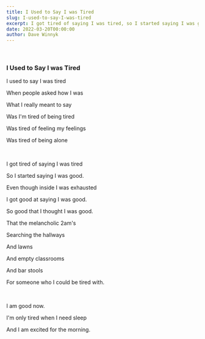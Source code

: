 ```yaml
---
title: I Used to Say I was Tired
slug: I-used-to-say-I-was-tired
excerpt: I got tired of saying I was tired, so I started saying I was good. Even though inside I was exhausted. I got good at saying I was good.  
date: 2022-03-20T00:00:00
author: Dave Winnyk 
---
```

<br>

### I Used to Say I was Tired

I used to say I was tired  

When people asked how I was  

What I really meant to say  

Was I'm tired of being tired  

Was tired of feeling my feelings  

Was tired of being alone 

<br>

I got tired of saying I was tired  

So I started saying I was good.  

Even though inside I was exhausted  

I got good at saying I was good.  

So good that I thought I was good.  

That the melancholic 2am's  

Searching the hallways  

And lawns  

And empty classrooms  

And bar stools  

For someone who I could be tired with. 

<br> 
  
I am good now.  

I'm only tired when I need sleep  

And I am excited for the morning.